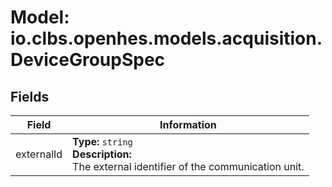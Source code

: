 # Model: io.clbs.openhes.models.acquisition.DeviceGroupSpec

## Fields

| Field | Information |
| --- | --- |
| externalId | <b>Type:</b> `string`<br><b>Description:</b><br>The external identifier of the communication unit. |

